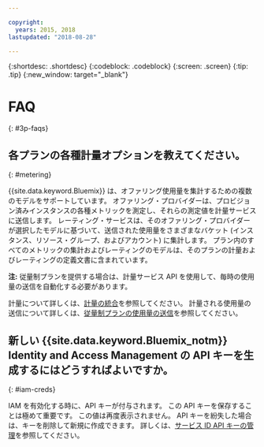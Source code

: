 ```yaml
---

copyright:
  years: 2015, 2018
lastupdated: "2018-08-28"

---
```


{:shortdesc: .shortdesc}
{:codeblock: .codeblock}
{:screen: .screen}
{:tip: .tip}
{:new_window: target="_blank"}

# FAQ
{: #3p-faqs}

## 各プランの各種計量オプションを教えてください。
{: #metering}

{{site.data.keyword.Bluemix}} は、オファリング使用量を集計するための複数のモデルをサポートしています。 オファリング・プロバイダーは、プロビジョン済みインスタンスの各種メトリックを測定し、それらの測定値を計量サービスに送信します。 レーティング・サービスは、そのオファリング・プロバイダーが選択したモデルに基づいて、送信された使用量をさまざまなバケット (インスタンス、リソース・グループ、およびアカウント) に集計します。 プラン内のすべてのメトリックの集計およびレーティングのモデルは、そのプランの計量およびレーティングの定義文書に含まれています。

**注:** 従量制プランを提供する場合は、計量サービス API を使用して、毎時の使用量の送信を自動化する必要があります。

計量について詳しくは、[計量の統合](/docs/third-party/metering.html#meteringintera)を参照してください。 計量される使用量の送信について詳しくは、[従量制プランの使用量の送信](/docs/third-party/submitusage.html#submitusage)を参照してください。

## 新しい {{site.data.keyword.Bluemix_notm}} Identity and Access Management の API キーを生成するにはどうすればよいですか。
{: #iam-creds}

IAM を有効化する時に、API キーが付与されます。 この API キーを保存することは極めて重要です。 この値は再度表示されません。 API キーを紛失した場合は、キーを削除して新規に作成できます。 詳しくは、[サービス ID API キーの管理](/docs/iam/serviceid_keys.html#serviceidapikeys)を参照してください。 


